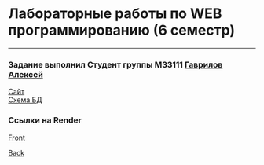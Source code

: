 # Лабораторные работы по WEB программированию (6 семестр)
---
### Задание выполнил Студент группы М33111 [Гаврилов Алексей](https://github.com/Solidbush)  

[Сайт](https://solidbush.github.io/WebProgramming/Labs/index.html)  
[Cхема БД](https://github.com/is-web-y25/NestBackendPart/blob/master/DataBaseSchema.png)

### Ссылки на Render

[Front](https://react-part-project.onrender.com)

[Back](https://backend-part-project-ni65.onrender.com)
